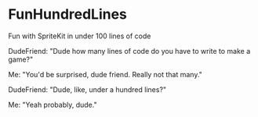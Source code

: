 # FunHundredLines
Fun with SpriteKit in under 100 lines of code

DudeFriend: "Dude how many lines of code do you have to write to make a game?"

Me: "You'd be surprised, dude friend. Really not that many."

DudeFriend: "Dude, like, under a hundred lines?"

Me: "Yeah probably, dude."
